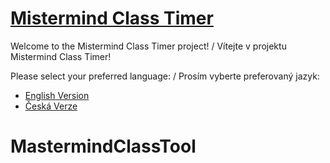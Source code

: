 # **[Mistermind Class Timer](https://barborakindl.github.io/Mastermind-meeting/)**

Welcome to the Mistermind Class Timer project! / Vítejte v projektu Mistermind Class Timer!

Please select your preferred language: / Prosím vyberte preferovaný jazyk:

- [English Version](README_en.md)
- [Česká Verze](README_cs.md)
# MastermindClassTool

